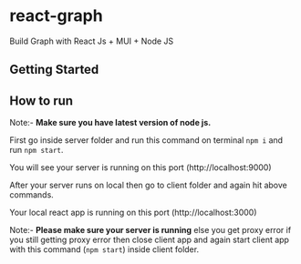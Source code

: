 # react-graph
Build Graph with React Js + MUI + Node JS

## Getting Started 

## How to run 

Note:- **Make sure you have latest version of node js.**

First go inside server folder and run this command on terminal `npm i` and run `npm start`.

You will see your server is running on this port (http://localhost:9000) 

After your server runs on local then go to client folder and again hit above commands.

Your local react app is running on this port (http://localhost:3000)

Note:- **Please make sure your server is running** else you get proxy error if you still getting proxy error then close client app and again start client app with this command (`npm start`) inside client folder.

